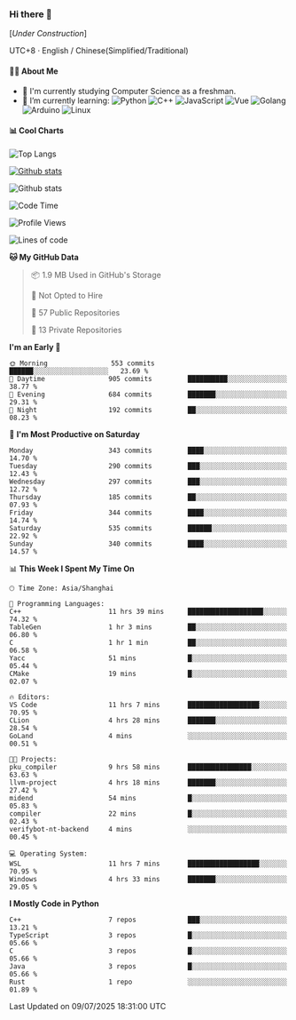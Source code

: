 ### Hi there 👋

\[*Under Construction*\]

UTC+8 · English / Chinese(Simplified/Traditional)

<!--
**NoNormalCreeper/NoNormalCreeper** is a ✨ _special_ ✨ repository because its `README.md` (this file) appears on your GitHub profile.

Here are some ideas to get you started:

- 🔭 I’m currently working on ...
- 🌱 I’m currently learning ...
- 👯 I’m looking to collaborate on ...
- 🤔 I’m looking for help with ...
- 💬 Ask me about ...
- 📫 How to reach me: ...
- 😄 Pronouns: ...
- ⚡ Fun fact: ...
-->

#### 👩‍💻 About Me

- 🏫 I'm currently studying Computer Science as a freshman.
- 🌱 I’m currently learning: 
![Python](https://img.shields.io/badge/-Python-blue?style=flat-square&logo=Python&logoColor=fff)
![C++](https://img.shields.io/badge/-C%2B%2B-00599C?style=flat-square&logo=C%2B%2B&logoColor=fff)
![JavaScript](https://img.shields.io/badge/-JavaScript-ffca18?style=flat-square&logo=JavaScript&logoColor=fff)
![Vue](https://img.shields.io/badge/-Vue-4FC08D?style=flat-square&logo=Vue.js&logoColor=fff)
![Golang](https://img.shields.io/badge/-Go-007d9c?style=flat-square&logo=Go&logoColor=fff)
![Arduino](https://img.shields.io/badge/-Arduino-00979D?style=flat-square&logo=Arduino&logoColor=fff)
![Linux](https://img.shields.io/badge/-Linux-FCC624?style=flat-square&logo=Linux&logoColor=fff)

#### 📊 Cool Charts

![Top Langs](https://readme-stats-zeta-six.vercel.app/api/top-langs/?username=NoNormalCreeper&layout=compact)

[![Github stats](https://readme-stats-zeta-six.vercel.app/api?username=NoNormalCreeper&show=reviews,discussions_started,discussions_answered,prs_merged,prs_merged_percentage)](https://github.com/anuraghazra/github-readme-stats)

![Github stats](https://github-profile-trophy.vercel.app/?username=NoNormalCreeper)


<!--START_SECTION:waka-->
![Code Time](http://img.shields.io/badge/Code%20Time-613%20hrs%2040%20mins-blue)

![Profile Views](http://img.shields.io/badge/Profile%20Views-1-blue)

![Lines of code](https://img.shields.io/badge/From%20Hello%20World%20I%27ve%20Written-4.2%20million%20lines%20of%20code-blue)

**🐱 My GitHub Data** 

> 📦 1.9 MB Used in GitHub's Storage 
 > 
> 🚫 Not Opted to Hire
 > 
> 📜 57 Public Repositories 
 > 
> 🔑 13 Private Repositories 
 > 
**I'm an Early 🐤** 

```text
🌞 Morning                553 commits         ██████░░░░░░░░░░░░░░░░░░░   23.69 % 
🌆 Daytime                905 commits         ██████████░░░░░░░░░░░░░░░   38.77 % 
🌃 Evening                684 commits         ███████░░░░░░░░░░░░░░░░░░   29.31 % 
🌙 Night                  192 commits         ██░░░░░░░░░░░░░░░░░░░░░░░   08.23 % 
```
📅 **I'm Most Productive on Saturday** 

```text
Monday                   343 commits         ████░░░░░░░░░░░░░░░░░░░░░   14.70 % 
Tuesday                  290 commits         ███░░░░░░░░░░░░░░░░░░░░░░   12.43 % 
Wednesday                297 commits         ███░░░░░░░░░░░░░░░░░░░░░░   12.72 % 
Thursday                 185 commits         ██░░░░░░░░░░░░░░░░░░░░░░░   07.93 % 
Friday                   344 commits         ████░░░░░░░░░░░░░░░░░░░░░   14.74 % 
Saturday                 535 commits         ██████░░░░░░░░░░░░░░░░░░░   22.92 % 
Sunday                   340 commits         ████░░░░░░░░░░░░░░░░░░░░░   14.57 % 
```


📊 **This Week I Spent My Time On** 

```text
🕑︎ Time Zone: Asia/Shanghai

💬 Programming Languages: 
C++                      11 hrs 39 mins      ███████████████████░░░░░░   74.32 % 
TableGen                 1 hr 3 mins         ██░░░░░░░░░░░░░░░░░░░░░░░   06.80 % 
C                        1 hr 1 min          ██░░░░░░░░░░░░░░░░░░░░░░░   06.58 % 
Yacc                     51 mins             █░░░░░░░░░░░░░░░░░░░░░░░░   05.44 % 
CMake                    19 mins             █░░░░░░░░░░░░░░░░░░░░░░░░   02.07 % 

🔥 Editors: 
VS Code                  11 hrs 7 mins       ██████████████████░░░░░░░   70.95 % 
CLion                    4 hrs 28 mins       ███████░░░░░░░░░░░░░░░░░░   28.54 % 
GoLand                   4 mins              ░░░░░░░░░░░░░░░░░░░░░░░░░   00.51 % 

🐱‍💻 Projects: 
pku_compiler             9 hrs 58 mins       ████████████████░░░░░░░░░   63.63 % 
llvm-project             4 hrs 18 mins       ███████░░░░░░░░░░░░░░░░░░   27.42 % 
midend                   54 mins             █░░░░░░░░░░░░░░░░░░░░░░░░   05.83 % 
compiler                 22 mins             █░░░░░░░░░░░░░░░░░░░░░░░░   02.43 % 
verifybot-nt-backend     4 mins              ░░░░░░░░░░░░░░░░░░░░░░░░░   00.45 % 

💻 Operating System: 
WSL                      11 hrs 7 mins       ██████████████████░░░░░░░   70.95 % 
Windows                  4 hrs 33 mins       ███████░░░░░░░░░░░░░░░░░░   29.05 % 
```

**I Mostly Code in Python** 

```text
C++                      7 repos             ███░░░░░░░░░░░░░░░░░░░░░░   13.21 % 
TypeScript               3 repos             █░░░░░░░░░░░░░░░░░░░░░░░░   05.66 % 
C                        3 repos             █░░░░░░░░░░░░░░░░░░░░░░░░   05.66 % 
Java                     3 repos             █░░░░░░░░░░░░░░░░░░░░░░░░   05.66 % 
Rust                     1 repo              ░░░░░░░░░░░░░░░░░░░░░░░░░   01.89 % 
```




 Last Updated on 09/07/2025 18:31:00 UTC
<!--END_SECTION:waka-->

